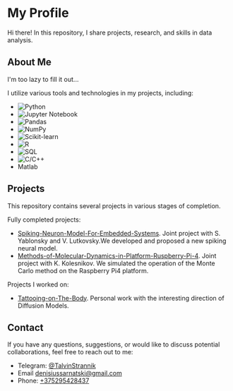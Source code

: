# My Profile

Hi there! In this repository, I share projects, research, and skills in data analysis.

## About Me

I'm too lazy to fill it out...

I utilize various tools and technologies in my projects, including:

- ![Python](https://img.shields.io/badge/Python-3776AB?style=flat&logo=python&logoColor=white&labelColor=3776AB)
- ![Jupyter Notebook](https://img.shields.io/badge/Jupyter%20Notebook-F37626?style=flat&logo=jupyter&logoColor=white&labelColor=F37626)
- ![Pandas](https://img.shields.io/badge/Pandas-150458?style=flat&logo=pandas&logoColor=white&labelColor=150458)
- ![NumPy](https://img.shields.io/badge/NumPy-013243?style=flat&logo=numpy&logoColor=white&labelColor=013243)
- ![Scikit-learn](https://img.shields.io/badge/Scikit%20Learn-F7931E?style=flat&logo=scikit-learn&logoColor=white&labelColor=F7931E)
- ![R](https://img.shields.io/badge/R-276DC3?style=flat&logo=r&logoColor=white&labelColor=276DC3)
- ![SQL](https://img.shields.io/badge/SQL-4479A1?style=flat&logo=sql&logoColor=white&labelColor=4479A1)
- ![C/C++](https://img.shields.io/badge/C%2FC%2B%2B-00599C?style=flat&logo=c%2B%2B&logoColor=white&labelColor=00599C)
- Matlab


## Projects

This repository contains several projects in various stages of completion.

Fully completed projects:

- [Spiking-Neuron-Model-For-Embedded-Systems](https://github.com/TalvinStrannik/Spiking-Neuron-Model-For-Embedded-Systems). Joint project with S. Yablonsky and V. Lutkovsky.We developed and proposed a new spiking neural model.
- [Methods-of-Molecular-Dynamics-in-Platform-Ruspberry-Pi-4](https://github.com/TalvinStrannik/Methods-of-Molecular-Dynamics-in-Platform-Ruspberry-Pi-4). Joint project with K. Kolesnikov. We simulated the operation of the Monte Carlo method on the Raspberry Pi4 platform.

Projects I worked on:
  
- [Tattooing-on-The-Body](https://github.com/TalvinStrannik/Tattooing-on-The-Body). Personal work with the interesting direction of Diffusion Models.

## Contact

If you have any questions, suggestions, or would like to discuss potential collaborations, feel free to reach out to me:

- Telegram: [@TalvinStrannik](https://t.me/TalvinStrannik)
- Email [denisiussarnatski@gmail.com](mailto:denisiussarnatski@gmail.com)
- Phone: [+375295428437](tel:+375295428437)


<!--
**TalvinStrannik/TalvinStrannik** is a ✨ _special_ ✨ repository because its `README.md` (this file) appears on your GitHub profile.

Here are some ideas to get you started:

- 🔭 I’m currently working on ...
- 🌱 I’m currently learning ...
- 👯 I’m looking to collaborate on ...
- 🤔 I’m looking for help with ...
- 💬 Ask me about ...
- 📫 How to reach me: ...
- 😄 Pronouns: ...
- ⚡ Fun fact: ...
-->
